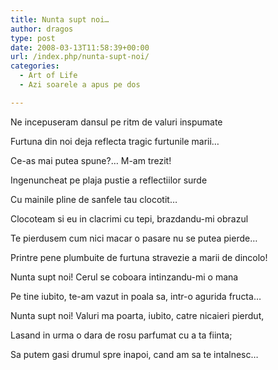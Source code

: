 ```yaml
---
title: Nunta supt noi…
author: dragos
type: post
date: 2008-03-13T11:58:39+00:00
url: /index.php/nunta-supt-noi/
categories:
  - Art of Life
  - Azi soarele a apus pe dos

---
```

Ne incepuseram dansul pe ritm de valuri inspumate
  
Furtuna din noi deja reflecta tragic furtunile marii&#8230;

Ce-as mai putea spune?&#8230; M-am trezit!
  
Ingenuncheat pe plaja pustie a reflectiilor surde
  
Cu mainile pline de sanfele tau clocotit&#8230;

Clocoteam si eu in clacrimi cu tepi, brazdandu-mi obrazul
  
Te pierdusem cum nici macar o pasare nu se putea pierde&#8230;
  
Printre pene plumbuite de furtuna stravezie a marii de dincolo!<!--more-->

Nunta supt noi! Cerul se coboara intinzandu-mi o mana
  
Pe tine iubito, te-am vazut in poala sa, intr-o agurida fructa&#8230;

Nunta supt noi! Valuri ma poarta, iubito, catre nicaieri pierdut,
  
Lasand in urma o dara de rosu parfumat cu a ta fiinta;
  
Sa putem gasi drumul spre inapoi, cand am sa te intalnesc&#8230;